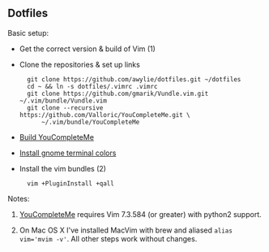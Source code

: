 ## Dotfiles

Basic setup:
* Get the correct version & build of Vim (1)
* Clone the repositories & set up links

        git clone https://github.com/awylie/dotfiles.git ~/dotfiles
        cd ~ && ln -s dotfiles/.vimrc .vimrc
        git clone https://github.com/gmarik/Vundle.vim.git ~/.vim/bundle/Vundle.vim
        git clone --recursive https://github.com/Valloric/YouCompleteMe.git \
            ~/.vim/bundle/YouCompleteMe


* [Build YouCompleteMe](https://github.com/Valloric/YouCompleteMe#ubuntu-linux-x64-super-quick-installation)
* [Install gnome terminal colors](https://github.com/sigurdga/gnome-terminal-colors-solarized#installation-and-usage)

* Install the vim bundles (2)

        vim +PluginInstall +qall

Notes:

1.  [YouCompleteMe](https://github.com/Valloric/YouCompleteMe) requires Vim
    7.3.584 (or greater) with python2 support.

2.  On Mac OS X I've installed MacVim with brew and aliased
    `alias vim='mvim -v'`.  All other steps work without changes.
